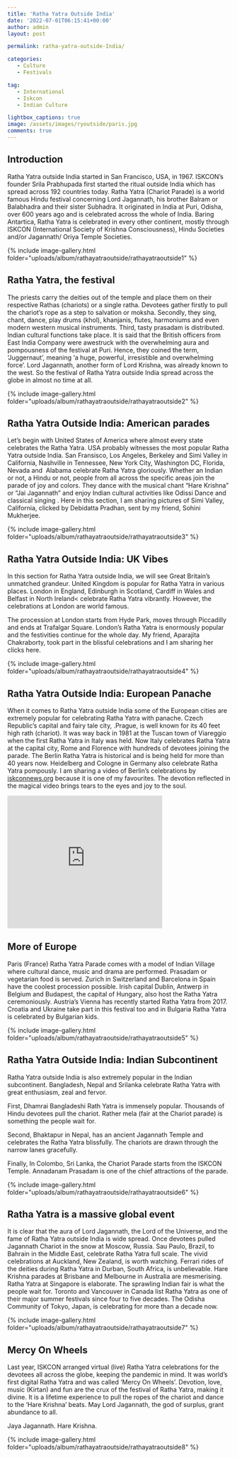 ```yaml
---
title: 'Ratha Yatra Outside India'
date: '2022-07-01T06:15:41+00:00'
author: admin
layout: post

permalink: ratha-yatra-outside-India/

categories:
   - Culture
   - Festivals

tag:
   - International
   - Iskcon
   - Indian Culture

lightbox_captions: true
image: /assets/images/ryoutside/paris.jpg  
comments: true     
---
```



## Introduction

Ratha Yatra outside India started in San Francisco, USA, in 1967. ISKCON’s founder Srila Prabhupada first started the ritual outside India which has spread across 192 countries today. Ratha Yatra (Chariot Parade) is a world famous Hindu festival concerning Lord Jagannath, his brother Balram or Balabhadra and their sister Subhadra. It originated in India at Puri, Odisha, over 600 years ago and is celebrated across the whole of India. Baring Antartica, Ratha Yatra is celebrated in every other continent, mostly through ISKCON (International Society of Krishna Consciousness), Hindu Societies and/or Jagannath/ Oriya Temple Societies.

 
{% include image-gallery.html folder="uploads/album/rathayatraoutside/rathayatraoutside1" %}


## Ratha Yatra, the festival

The priests carry the deities out of the temple and place them on their respective Rathas (chariots) or a single ratha. Devotees gather firstly to pull the chariot’s rope as a step to salvation or moksha. Secondly, they sing, chant, dance, play drums (khol), khanjanis, flutes, harmoniums and even modern western musical instruments. Third, tasty prasadam is distributed. Indian cultural functions take place. It is said that the British officers from East India Company were awestruck with the overwhelming aura and pompousness of the festival at Puri. Hence, they coined the term, ‘Juggernaut’, meaning ‘a huge, powerful, irresistible and overwhelming force’. Lord Jagannath, another form of Lord Krishna, was already known to the west. So the festival of Ratha Yatra outside India spread across the globe in almost no time at all.

{% include image-gallery.html folder="uploads/album/rathayatraoutside/rathayatraoutside2" %}


## Ratha Yatra Outside India: American parades

Let’s begin with United States of America where almost every state celebrates the Ratha Yatra. USA probably witnesses the most popular Ratha Yatra outside India. San Fransisco, Los Angeles, Berkeley and Simi Valley in California, Nashville in Tennessee, New York City, Washington DC, Florida, Nevada and &nbsp;Alabama celebrate Ratha Yatra gloriously. Whether an Indian or not, a Hindu or not, people from all across the specific areas join the parade of joy and colors. They dance with the musical chant “Hare Krishna” or “Jai Jagannath” and enjoy Indian cultural activities like Odissi Dance and classical singing . Here in this section, I am sharing pictures of Simi Valley, California, clicked by Debidatta Pradhan, sent by my friend, Sohini Mukherjee.

{% include image-gallery.html folder="uploads/album/rathayatraoutside/rathayatraoutside3" %}

## Ratha Yatra Outside India: UK Vibes

In this section for Ratha Yatra outside India, we will see Great Britain’s unmatched grandeur. United Kingdom is popular for Ratha Yatra in various places. London in England, Edinburgh in Scotland, Cardiff in Wales and Belfast in North Ireland< celebrate Ratha Yatra vibrantly. However, the celebrations at London are world famous.

The procession at London starts from Hyde Park, moves through Piccadilly and ends at Trafalgar Square. London’s Ratha Yatra is enormously popular and the festivities continue for the whole day. My friend, Aparajita Chakraborty, took part in the blissful celebrations and I am sharing her clicks here.

 {% include image-gallery.html folder="uploads/album/rathayatraoutside/rathayatraoutside4" %}

## Ratha Yatra Outside India: European Panache

When it comes to Ratha Yatra outside India some of the European cities are extremely popular for celebrating Ratha Yatra with panache. Czech Republic’s capital and fairy tale city, .Prague, is well known for its 40 feet high rath (chariot). It was way back in 1981 at the Tuscan town of Viareggio when the first Ratha Yatra in Italy was held. Now Italy celebrates Ratha Yatra at the capital city, Rome and Florence with hundreds of devotees joining the parade. The Berlin Ratha Yatra is historical and is being held for more than 40 years now. Heidelberg and Cologne in Germany also celebrate Ratha Yatra pompously. I am sharing a video of Berlin’s celebrations by <a href="http://iskconnews.org">iskconnews.org</a> because it is one of my favourites. The devotion reflected in the magical video brings tears to the eyes and joy to the soul.




<iframe width="350" height="300" src="https://www.youtube.com/embed/D7CZUrB7--8" title="YouTube video player" frameborder="0" allow="accelerometer; autoplay; clipboard-write; encrypted-media; gyroscope; picture-in-picture" allowfullscreen></iframe>


## More of Europe

Paris (France) Ratha Yatra Parade comes with a model of Indian Village where cultural dance, music and drama are performed. Prasadam or vegetarian food is served. Zurich in Switzerland and Barcelona in Spain have the coolest procession possible. Irish capital Dublin, Antwerp in Belgium and Budapest, the capital of Hungary, also host the Ratha Yatra ceremoniously. Austria’s Vienna has recently started Ratha Yatra from 2017. Croatia and Ukraine take part in this festival too and in Bulgaria Ratha Yatra is celebrated by Bulgarian kids.

{% include image-gallery.html folder="uploads/album/rathayatraoutside/rathayatraoutside5" %}

## Ratha Yatra Outside India: Indian Subcontinent

Ratha Yatra outside India is also extremely popular in the Indian subcontinent. Bangladesh, Nepal and Srilanka celebrate Ratha Yatra with great enthusiasm, zeal and fervor.

First, Dhamrai Bangladeshi Rath Yatra is immensely popular. Thousands of Hindu devotees pull the chariot. Rather mela (fair at the Chariot parade) is something the people wait for. 

Second, Bhaktapur in Nepal, has an ancient Jagannath Temple and celebrates the Ratha Yatra blissfully. The chariots are drawn through the narrow lanes gracefully.

Finally, In Colombo, Sri Lanka, the Chariot Parade starts from the ISKCON Temple. Annadanam Prasadam is one of the chief attractions of the parade.

{% include image-gallery.html folder="uploads/album/rathayatraoutside/rathayatraoutside6" %}


## Ratha Yatra is a massive global event

It is clear that the aura of Lord Jagannath, the Lord of the Universe, and the fame of Ratha Yatra outside India is wide spread. Once devotees pulled Jagannath Chariot in the snow at Moscow, Russia. Sau Paulo, Brazil, to Bahrain in the Middle East, celebrate Ratha Yatra full scale. The vivid celebrations at Auckland, New Zealand, is worth watching. Ferrari rides of the deities during Ratha Yatra in Durban, South Africa, is unbelievable. Hare Krishna parades at Brisbane and Melbourne in Australia are mesmerising. Ratha Yatra at Singapore is elaborate. The sprawling Indian fair is what the people wait for. Toronto and Vancouver in Canada list Ratha Yatra as one of their major summer festivals since four to five decades. The Odisha Community of Tokyo, Japan, is celebrating for more than a decade now.

{% include image-gallery.html folder="uploads/album/rathayatraoutside/rathayatraoutside7" %}

## Mercy On Wheels

Last year, ISKCON arranged virtual (live) Ratha Yatra celebrations for the devotees all across the globe, keeping the pandemic in mind. It was world’s first digital Ratha Yatra and was called ‘Mercy On Wheels’. Devotion, love, music (Kirtan) and fun are the crux of the festival of Ratha Yatra, making it divine. It is a lifetime experience to pull the ropes of the chariot and dance to the ‘Hare Krishna’ beats. May Lord Jagannath, the god of surplus, grant abundance to all.

Jaya Jagannath. Hare Krishna.

{% include image-gallery.html folder="uploads/album/rathayatraoutside/rathayatraoutside8" %}